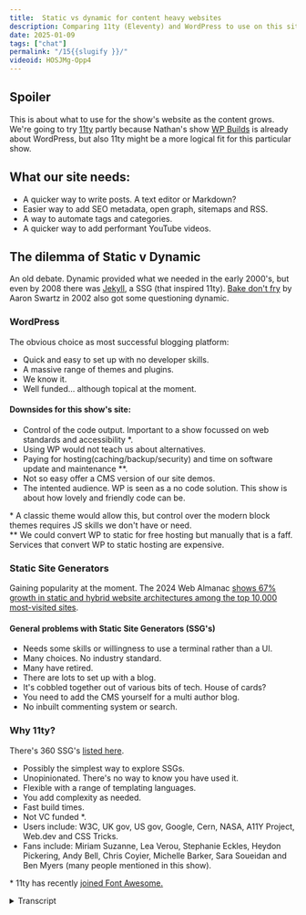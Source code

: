 ```yaml
---
title:  Static vs dynamic for content heavy websites
description: Comparing 11ty (Eleventy) and WordPress to use on this site as the content grows.
date: 2025-01-09
tags: ["chat"]
permalink: "/15{{slugify }}/"
videoid: HOSJMg-Opp4
---
```


Spoiler
-------

This is about what to use for the show's website as the content grows. We're going to try [11ty](https://www.11ty.dev/) partly because Nathan's show [WP Builds](https://wpbuilds.com/) is already about WordPress, but also 11ty might be a more logical fit for this particular show.

What our site needs:
--------------------

*   A quicker way to write posts. A text editor or Markdown?
*   Easier way to add SEO metadata, open graph, sitemaps and RSS.
*   A way to automate tags and categories.
*   A quicker way to add performant YouTube videos.

The dilemma of Static v Dynamic
-------------------------------

An old debate. Dynamic provided what we needed in the early 2000's, but even by 2008 there was [Jekyll](https://jekyllrb.com/), a SSG (that inspired 11ty). [Bake don't fry](http://www.aaronsw.com/weblog/000404) by Aaron Swartz in 2002 also got some questioning dynamic.

### WordPress

The obvious choice as most successful blogging platform:

*   Quick and easy to set up with no developer skills.
*   A massive range of themes and plugins.
*   We know it.
*   Well funded… although topical at the moment.

#### Downsides for this show's site:

*   Control of the code output. Important to a show focussed on web standards and accessibility \*.
*   Using WP would not teach us about alternatives.
*   Paying for hosting(caching/backup/security) and time on software update and maintenance \*\*.
*   Not so easy offer a CMS version of our site demos.
*   The intented audience. WP is seen as a no code solution. This show is about how lovely and friendly code can be.

\* A classic theme would allow this, but control over the modern block themes requires JS skills we don't have or need.  
\*\* We could convert WP to static for free hosting but manually that is a faff. Services that convert WP to static hosting are expensive.

### Static Site Generators

Gaining popularity at the moment. The 2024 Web Almanac [shows 67% growth in static and hybrid website architectures among the top 10,000 most-visited sites](https://cloudcannon.com/blog/the-rise-of-static-first-websites-why-major-brands-are-making-the-switch/).

#### General problems with Static Site Generators (SSG's)

*   Needs some skills or willingness to use a terminal rather than a UI.
*   Many choices. No industry standard.
*   Many have retired.
*   There are lots to set up with a blog.
*   It's cobbled together out of various bits of tech. House of cards?
*   You need to add the CMS yourself for a multi author blog.
*   No inbuilt commenting system or search.

### Why 11ty?

There's 360 SSG's [listed here](https://jamstack.org/generators/
  ).

*   Possibly the simplest way to explore SSGs.
*   Unopinionated. There's no way to know you have used it.
*   Flexible with a range of templating languages.
*   You add complexity as needed.
*   Fast build times.
*   Not VC funded \*.
*   Users include: W3C, UK gov, US gov, Google, Cern, NASA, A11Y Project, Web.dev and CSS Tricks.
*   Fans include: Miriam Suzanne, Lea Verou, Stephanie Eckles, Heydon Pickering, Andy Bell, Chris Coyier, Michelle Barker, Sara Soueidan and Ben Myers (many people mentioned in this show).

\* 11ty has recently [joined Font Awesome.](https://www.11ty.dev/blog/eleventy-font-awesome/)

<details> 
<summary>Transcript</summary>

\[00:00:06\] **Nathan Wrigley:** Hello and welcome to the No Script Show. After some visual YouTube only content, we’re back with an episode that also works as an audio chat too. Here we’re looking at a longstanding debate, which seems to get more significant all the time. That is whether or when to go a static or dynamic route when building websites.

As this chat is focused on catching up with changes in the web platform, we don’t generally talk about third party frameworks and platforms, but as the show’s own website gets larger, we may need help to manage it. This has left us with the static. Dynamic dilemma, and I’m joined as always to have this chat by David.

How you doing, David?

\[00:00:47\] **David Waumsley:** Yeah, I’m really good. yeah, so should we spoil things and say that we already know what we’re going to try and use? Yeah. for this site we’re gonna try 11, which is a static site generator. the main reason for that, is, Is that you already do a show, which is on WordPress anyway, and that’s our background anyway, so we know that.

By taking a look at that, it gives us something new to do. But, I think this conversation came up. We thought, we might as well do this topic. ’cause you asked me the question with you we know each other from WordPress and I’ve been starting to learn 11 I. For the idea of making kind of large content sites with that.

And you said you’re just not swapping one set of complications for another with that. And I thought, yes I am. but I thought there’s a good conversation, but why I might want to do that. So I guess, yeah,

\[00:01:48\] **Nathan Wrigley:** what this is about. It’s interesting ’cause obviously if, like me, you are heavily embedded in the WordPress ecosystem and continuing to do that.

I might add, there’s a learning curve just to make WordPress work. You could really not know anything about html CSS, JavaScript, any of that, I’m sure many people do. And so you spend your time learning how to make WordPress achieve what it is that you want to achieve with code or plugins or whatever it may be.

And I did get the intuition that if the no script show website needed some sort of capability to manage the content as it grows, you’ve gotta have some system in place. It can’t just be writing static HDML files and uploading them. It’d be nice to be able to automate some features or have some CMS in the background.

I did wonder what would the learning curve for 11 look like? And if it basically ended up being the same kind of learning curve that you do with WordPress, I was just thinking, what’s the point in that? You’re just swapping one difficulty for a different difficulty. And so that was why I prompted that conversation.

Which then in the background led you to create the content for this episode, yeah.

\[00:03:02\] **David Waumsley:** Yeah. And I. More logically, I think it’s more appropriate for this show because what we tried to do is make it different from what we were doing with WebPress to get back to relearning the web platform. And mostly it was geared around the idea of keeping it as simple as possible.

Yeah. So we don’t talk about the other stuff, but obviously we’ve moved to that point here, and this is probably why it’s more logical because. If we go with something like Eleventy in particular, which I’ll discuss later, it allows you to opt in gradually for what you need, rather than start with this kind of monolith system where even with the JAMstack type stuff, you can end up that way.

Should we bring up the website where we’ve got some of the notes to just guide us through our conversation?

\[00:03:46\] **Nathan Wrigley:** yeah. I, would just say at this point, if it’s all right, David, that I, have no experience with Eleventy at all, so really I’m just your. The here today to be a foil. if anything doesn’t make sense to me, I’m going to ask you what’s going on and what have you.

But I’ve had various conversations with you. You’ve outlined how it works and what have you. But if I end up being incredibly ignorant, apologies.

\[00:04:09\] **David Waumsley:** apologies to anybody who’s in the levity community ’cause they really clever people there. And I’m just. just starting to grapple with it to understand it, but not having really any JavaScript background.

And that is a program that runs on JavaScript. I’m really not that knowledgeable. Okay. So I’m probably gonna stuff up with the things that I say. But anyway, let’s, and I

\[00:04:30\] **Nathan Wrigley:** just say though, at this point it, it’s interesting because it has excited you though. yeah. And obviously in these videos we try not to be that person, you’re just demonstrating how excited you are.

But I think it’s fair to say that you are really. Pleased that you’ve come across this and you’ve obviously explored a load of different options and this is the one that you’ve got into. And so in a way, in a sense, I’m happy that you found it. ’cause it, you used to have that same feeling I think about WordPress and now you’ve, you’ve swapped it for this, so that’s nice.

You’ve got another project to get your teeth into. It’s lovely.

\[00:05:04\] **David Waumsley:** Yeah. and particularly with that, it’s quite what’s quite interesting and it’s. It wasn’t known at the time. I didn’t really understand the 11 t. I didn’t know what the options were if you wanted something outside of WordPress, and certainly on that kind of JAMstack side, but it turns out that most of the people I’ve ended up talking about on this show, the people that are getting me back into the web platform and learning CSS, again, are a lot of the people who are big fans of this particular thing.

So interesting. It’s yeah, it’s like I found the thing that might. Fit my needs best. it’s gonna depend. So let’s start with the site, what this site needs, because it’s becoming, we’ve done 30 sort of bits of content. some of it hasn’t even gone on to the site. We haven’t redesigned it yet.

so I. We are we getting to the point where doing it manually, as I am just writing out the HT ml and sticking up a new page on it, is getting a bit, tedious, particularly with the SEO stuff, right? That has to go in there. So we need, as I’ve listed there, a quicker way to write a. Posts and obviously WordPress or a dynamic system is likely to give you a text editor where you are more likely to go if you are on the static Versions of that is using markdown, which is.

Pretty new to me. Are you familiar with it?

\[00:06:25\] **Nathan Wrigley:** I’m familiar with it, but it’s never been something that, that gelled with me. I’ve always preferred, basically not mark down. I’ve always preferred to write the text and then highlight the bits and then add the correct formatting via some kind of editor, be it tiny MCE or now the block editor in WordPress.

That just works with me. I know people who are just huge fans of Mark down. To the point where, you know, any app that doesn’t support markdown, be that like a note taking app or what have you, they just won’t use it. ’cause they, it’s become part of their muscle memory. So for me, no, but I understand its benefits.

\[00:07:01\] **David Waumsley:** And it’s a big thing in the WordPress community. A lot of people, there’s plugins, you can add it in if you want to, if you wanna work with that. but yeah, Yeah, so it’s something I’m gonna have to learn to speed up the writing of these posts if I want to do it that way. With markdown, I think you’ll only

\[00:07:16\] **Nathan Wrigley:** need a handful of shortcuts if you like.

I think you know, headings and links and there won’t be too much. I think that you need to commit to memory. So I think once you’ve got 10 things in your head, that’ll probably be all that you need for this.

\[00:07:30\] **David Waumsley:** Yeah, it makes it. I think, writing with Mark down is quicker than actually using the text editor.

I’m sure you’re right.

\[00:07:36\] **Nathan Wrigley:** Yeah.

\[00:07:38\] **David Waumsley:** but I gotta get used to that. But an easy way, and this is really the key thing, I think adding in the SEO stuff that you do when you want a different description on that and it gets a little bit more complex with, Some of that stuff, particularly with the open graph stuff, if you want a particular image to show, which we often do on this one, sitemaps and RSS feeds, all that kind of stuff.

A way to automate the tags and categories, which we’ve effectively got two categories. There were the sort of separate learn videos that I did separate to our main chat and, now we’ve already, because we. We don’t know where this show’s going. We’ve already ended up with a third, which is our kind of YouTube only content, isn’t it?

yeah. a way to be able to organize that kind of stuff. And also, a way of being able to add the performant YouTube videos, which I’ve had to do manually each time, to, yeah, it’s it’s

\[00:08:30\] **Nathan Wrigley:** interesting looking at those bullet points because for my need.

\[00:08:34\] **David Waumsley:** WordPress

\[00:08:35\] **Nathan Wrigley:** satisfies that in, every one of those bullet points works really well with WordPress. from the perspective of this and the endeavor that we’re doing here, it it’s interesting to see those things are now the bare minimum of what you need. It basically boils down to four or five things.

Yeah. And if you can find a platform that satisfies those four or five things, then you’ve hit gold. yeah. Okay. Carry on.

\[00:08:58\] **David Waumsley:** there might be a few other things, like dates and stuff like that. Yeah. Okay. You could write those in if you want modified date to do automatically as soon as you change the post and that.

Yeah. things that you could do with both systems. So yeah, the dilemma of static or, dynamic and in all honesty, when I thought we’d be doing this show, what I thought we’d probably end up doing is doing a kind of WordPress, version of it first. Because obviously it’s what we know, but I didn’t really realize until recently that this is a bit of an old debate.

So as I understand it, it’s like dynamic obviously came in the early two thousands. Obviously WordPress, not the newest of them came in, what, 2003?

\[00:09:44\] **Nathan Wrigley:** Yeah,

\[00:09:44\] **David Waumsley:** I think so. Yep. And that took care of the fact that, we needed to have. Lots and lots of pages on as such and things like blogs and that take care of it.

But I did, what I didn’t realize is that the whole question of is dynamic all we need or is kin static play a role was already there. There was jackal, which, I’ll bring up the website. I know this is going out as audio, but, It won’t make any difference to this. I’ll just bring up their site.

So this is, a static site generator that’s been running off Ruby since about 2008, I think. Okay. still popular, so it’s not exactly as if, this concept is new. It’s quite new to me. And I guess with that, the popular term, JAMstack coming in. Probably from about 2000, not sure 15, 16 or onwards. it’s probably changed things and what we can do with JavaScript now is changed things.

But yeah, the idea of being able to statically, generate these things and. Zach Leatherman, the author behind Eleventy, who I was listening to him and he was pointed to an article, bake Don’t Fry by Aman Schwartz, which, dates back to 2002 where he set off some kind of debate questioning. dynamic, whether we should be doing it on a computer end rather than having to generate the content that the user sees Yeah.

On a live server, then that’s really what we’re talking about, I think. Yeah. yeah, WordPress, as I said, was the obvious choice, because. As we know, it’s the most successful plugin platform. It’s quick and easy to set up with no developer skills, massive range of themes and plugins.

So pretty much any functionality or look that you might want, you could probably get out the box. We know it. It’s well funded, it’s got that background, although it’s a little bit topical at the moment, but we won’t get into that. But for me, the downsides for this site show, was that we’re all about the, the code about, working with the CSS and learning all of that new stuff.

So it’s important to have something that could, we could have complete control of the. Source code that we’re outputting, particularly as we’re gonna use our site as well as an example sometimes of the things that we talk about. And I think you can lose that with WordPress. You don’t get such same control over things.

\[00:12:17\] **Nathan Wrigley:** Yeah. you do, have that control, but the, barrier to that, you have to spend many, hours, years possibly really understanding how WordPress is built and constructed in order to learn how to strip out what you don’t want and put in exact. What you do want, which is why I guess enterprise agencies in the WordPress space can charge enterprise level, fees for their products, which presumably spit out exactly what the client wants.

But in this case, it sounds like 11 is the opposite. You start with kind of nothing and you build in the bits that you want, as opposed to WordPress, which has a ton of stuff out the box that you then have to maybe strip out if it’s not exactly what you want.

\[00:13:00\] **David Waumsley:** Yes, exactly. It is working from the opposite side.

it’s not just the, where the dynamic stuff happens. Which, in our case is on the, our own personal computers rather than on the server. But it’s also about, I think the approach generally, although not necessarily true of all static site generators, they come with their own set of stuff.

But certainly with Eleventy, it is the kind of, it’s been purposely made with the idea that. Zach Leatherman, the person behind it is really of the belief that most people should be able to make their websites with just plain old the web platform. Yeah. H ml and CSS. Yep. And then if you do need the dependencies, you can just add ’em in as you need.

So that’s been the kind of approach to that particular project. the thing is though, why I thought we might not do it, because just before I, got into looking into 11, I really got into the idea of using the classic theme and building on WordPress and building my own setup with that one and coding it from the beginning.

But if you’re to move over and go to modern, WordPress with it, you have to get into the block themes really, if you’re to take advantage of going forward that route. So then that requires me skills that I don’t have or I’m not going to need. It’s going to box me into. The kind of WordPress React route or something to learn to have that same control over things.

\[00:14:21\] **Nathan Wrigley:** So are you meaning particularly JavaScript skills that you might need to have? Okay.

\[00:14:26\] **David Waumsley:** Yeah.

\[00:14:27\] **Nathan Wrigley:** Yeah.

\[00:14:27\] **David Waumsley:** So somebody can, they can control their code output on WordPress, but you probably need some extra skills if you’re going to go the new modern. JavaScript first route with WordPress.

And that’s, so that kind of, that, that kind of skilled me outta the situation even though I don’t have JavaScript skills and it, I don’t wanna be boxed in so much to one particular, JavaScript, if you like, or one approach with that, Got it. yeah. Yeah. So the other downside is that we would, if we use WordPress, then we wouldn’t be learning an alternative, which is always good to know, different things that you can use.

we’d have to pay for our hosting and there might be some other things that we’d have to pay for caching, backup, security, that kind of stuff that I do on the WordPress sites that I manage. It is not so easy to ’cause something I would quite like to do with our shows. For the last three episodes that we did, we made a demo site to Yeah, and made that public for anybody if they wanted to use it just to analyze it or use bits of it in the start of their projects, which I want to do.

What I’d like to be able to do is to do some. not necessarily a CMS version of it, but just use, add a, an eleventy version of it. Yeah. And it would be a lot easier to do that by just adding some extra things, like there’s a permanent header and footer template and you just change the content for extra pages.

So I’d like to make a version of that. That would be. It would be more difficult to share that with people if I wanted to do a WordPress version of that.

\[00:15:58\] **Nathan Wrigley:** So do you mean you might atomize the site? So you, okay, if you like this header here’s the bit for the header and if you like this footer, here’s the bit for the footer, that kind of thing.

And you’d be able to share those components, those

\[00:16:12\] **David Waumsley:** jigsaw

\[00:16:13\] **Nathan Wrigley:** pieces.

\[00:16:14\] **David Waumsley:** the risk sharing that what all I was thinking of, say we did the bistro site that we did. Yeah. And that was just an example. If I made a version of that, I could decide, and I think we’ll do this, maybe we’ll do this as the next episode, just show how you could just add 11 two to it.

So say on that bistro site as say, there’s a lot more pages you want on it, and I think. Okay. That means I have to change the header and the photo on each. Got it. Pages. Got it. I can turn this so I can do a CMS version if you like, one that you can do. there something that makes it easier to manage your content really.

Okay. I’m not talking about, UI or anything like that. Okay. But yeah, also the intended audience. I think it’s the downside for this one is to say, we’re really about getting back to the web platform and learning stuff there. And partly because WordPress is. More popularly seen as a no code solution.

that’s really not fair when all the people are really serious developers who use WordPress, but generally it’s seen as that where our show is a bit about Pumping up a little bit how lovely and friendly code can be these days. Yeah. so it’s more suiting to that different audience.

Yeah. Okay. Great. Yeah, so that’s that. also, let’s talk a bit about the static site generators. So there is, there do seem to be gaining popularity at the moment. So there was the. 2024 Web Almanac, which, was just so in showing that there’s a 67% growth in static and hybrid website. A, architectures amongst the top.

This is difficult for me to say for some reason, 10,000 most visited sites. Gosh, that’s a lot. Wow. It’s, it is a huge growth. Yeah. I mean there is, there is, talk of it here, obviously Cloud Canyon, because they, do a CMS for static. People are obviously going to promote that. I think there is something, if you actually go to the web.

Itself, the way of being able to measure that’s quite tricky is particularly with something like Eleventy, because you can’t tell Eleventy is being used ‘

\[00:18:26\] **Nathan Wrigley:** cause

\[00:18:27\] **David Waumsley:** Eleventy

\[00:18:27\] **Nathan Wrigley:** doesn’t put anything out to identify itself.

\[00:18:30\] **David Waumsley:** Yeah. anybody interested in that would probably just want to go and look at, the table of contents and probably the jump stack area.

because they’ve had to assess on the basis of speed. I believe how. what sites are statically generated and what’s are being dynamically. Okay. So it might not be entirely accurate, but Right. It does seem that there is a trend towards that. And obviously that’s where the growth has been.

There’s other static site generators like Astro 11 is fairly stable, but it’s still been growing over the years that it’s been around. So there is a general growth in those. So there is that, but there are some general problems. Shall we just quickly cover those? Yeah, problem. Let’s go for it. Yep.

Yeah. These are problems that WordPress solves for you, for other people, which is you do need some skills and you certainly need a willingness, I think, to use a terminal to do command line rather than a nice friendly ui. So that’s still something which is a bit alien to me.

\[00:19:29\] **Nathan Wrigley:** Yeah, I think, a lot of people, that is already a bridge too far, isn’t it?

if you Exactly. really getting the terminal out for. The vast majority of the people online is a, is too much. It’s immediately hostile and weird and too scary. So you’ve probably put 99% of the population out with that one bullet point, but for those 1% who love it and are willing to give it a go.

Yep. Fair enough point taken.

\[00:19:55\] **David Waumsley:** Yeah, and the interesting thing, having, I’m in that, it’s no, I’m not judging that, don’t do that. But now. because it’s a few simple commands and if it’s set out with instructions, how to do it. Yeah, it’s actually quite simple. it’s actually a lot simpler than dealing with most of the

\[00:20:14\] **Nathan Wrigley:** ui.

You can, are you in effect then memorizing the things that you need as opposed to having an understanding of, ever every single thing that you type? Is it more a set of, okay, this is now part of my muscle memory. I know that at this point I need to type this into the terminal even though I don’t fully understand what’s going on.

\[00:20:30\] **David Waumsley:** Most of the time, when it’s set up, all I’m ever doing is wanting to just run or serve at 11, which is just basically, I, you just do a run command. It’s that one command, and I’ve put it into a short key anyway, so it just, it’s, I don’t have to think to get it up and running. But of course when you’re installing all these different packages, which is what you do with these things, it’s, it’s all made possible.

And why it’s popular now I think, is because we have. No js, which allows us to pull in all these packages and work on our local environment. So the idea of installing all these different packages and controlling those is, scary. It was scary to me. It’s still scary to me, but,

\[00:21:11\] **Nathan Wrigley:** so far, yeah, you never really see what’s going on.

Do you, you, you don’t quite get a visual. you get it in the terminal, you get some sort of. Text-based feedback that things have happened, but okay, where did those packages go? What just happened? Where is it on my computer? How can I get to it? And, of course the answer is you don’t really need to, anyway, sorry.

Yeah, okay. Carry on.

\[00:21:35\] **David Waumsley:** No, that’s, brilliant. It’s exactly my experience. and, but now, it’s starting to go, oh, it’s not that difficult at all actually. Yeah. And it just works anyway, and I know where it’s going. Yes. Yeah. I, it. It’s surprising how quickly you change and how it’s not as difficult as you first think.

But anyway, yeah, and the other problem of course, with a static site generators is there are, so many choices out there. No industry standard. You can’t really look at this. If I just go over to the Jam Stack site here, we’ll see now on their filter here, it’s listing 365 different generators. Now, gosh, in all honesty, some of them you wouldn’t really think of as a site generator.

If I just go to this on license, we’ll see this WP two static, which is a, now I think defunct. I tried to use this actually a way of turning, a WordPress site into a static site. it maybe does work. It didn’t work the last time I tried it. You, have a solution to do that, don’t you? That you use?

Yeah.

\[00:22:38\] **Nathan Wrigley:** Yeah. I’m not using that one, but I, have a plugin which enables me to turn static to turn WordPress websites into static, and then it shuffles it over to Netlify or. Bonnie, CDN or whatever, Amazon, whatever.

\[00:22:52\] **David Waumsley:** Yep. Yeah. I, it may be listed on there. I don’t think it is, but, no. Yeah, there, there are some big players that everybody knows about because of the popularity of reactors, library.

Then next JS goes with that as a sort of static site generator for that. Hugh goes very popular because it’s quick, but it’s built on a language like go. And then we have all these other ones, which are perhaps. Declining in the popularity that were heavy, that were very much JavaScript frameworks.

Gatsby is one of those, popular ones coming forward now are Astro and stuff like this. The big, really what I’m trying to show here is the fact that there is so many choices, not one absolute leader in the area as there is with the dynamic with WordPress. And many of these will now be. Not broken, but they will not be getting the support that they need, Funding these things is, quite a tricky thing. So there, I think there are some downsides that go. if you move towards this static site generator, way many as retired as I’ve put here, but there’s also a lot to go into setting up a blog. Like we’re saying, all these different components that you make up in just your head or alone, we’re saying, oh, I want this image and this description to come in for Facebook, a different one for Twitter.

all of that kind of stuff. you’re gonna have to code all these different lines in, if you want the dates to do this, you have to do this if you are doing it manually. So there’s a lot of elements Yeah. that you have to do. And also, the big thing is that it’s the criticism, of setting site generators is that.

this benefit as well, but it’s cobbled together out of various bits of tech. it’s, like

\[00:24:40\] **Nathan Wrigley:** you said, it’s a house of cards. There’s this whole sort of, exactly that House of Cards, you remove one card halfway up the stack and many, more things collapse as a result.

\[00:24:51\] **David Waumsley:** Yeah,

And for our job, of course, the main thing is though, I don’t think it’s that relevant.

If we wanted a, a ui, a CMS type UI for. Multi-author where we’re both adding to this, then that’s an extra complexity on top of the stuff that you have to do that. And there are, there is a free option. There’s dcap, which is great, which you could use, as a free CMS to do that. But otherwise they get quite expensive if you want to set them up and make ’em a lot easier.

and there’s no inbuilt comment, none of the dynamic stuff, of course, that you get on the service or the commenting system or the search. But then. I think that’s a topic. We could do a whole topic on this. What there are other solutions here. ’cause you could argue also on the WordPress side that things like caching make the commenting system difficult anyway and searches, and particularly I.

Good. Unless you do some work on it.

\[00:25:43\] **Nathan Wrigley:** no, but it’s interesting ’cause they are all, they’re all parts of the thought process to going in, if you can’t tick all those boxes, it may be dynamic isn’t something that you wanna put on the shelf. Maybe dynamic is something that you want to do, WordPress and so on.

And if those things are things that you can cope with, particularly the second to last one, the multi-author bit. Yes. then yeah, go static and and. You’ve been through this process, and here’s the next bullet point, Why 11? That’s where you’ve settled? Yeah. Interesting.

You’ve got 360 plus to choose from. Why that one? How did that make

\[00:26:21\] **David Waumsley:** its way to the top? Exactly. I’ll just take one thing actually just on the commenting system. We’ll just go back on that one ’cause it maybe is worth talking about it. ’cause one thing that interests me and maybe the easier route, although it’s in WordPress as well, is to, I’m quite interested in web mentions and all of that indie stuff, right?

Yeah. And how you could employ them on sites. But anyway, sorry. Why 11 two? So why really? Why have I. Move towards that. I guess it’s the people that I’ve been following recently. I’ve talked about that. mainly because let’s just go over to their site ’cause it says it all on there because it’s, pictures itself as the simpler static site generator.

So it’s probably the easiest route in for somebody like me who doesn’t understand JavaScript. so that’s probably the key thing. Lemme just have a look. It’s un opinionated. Is that a proper word? Yeah, I

\[00:27:12\] **Nathan Wrigley:** think so. Yeah. It does not have an opinion is on opinionated. Yes.

\[00:27:16\] **David Waumsley:** Yeah. In the sense that you’re not gonna know if 11 is being used unless declare it in some sort of way where even with the other static site generators, they’re probably likely to output something to help you along your way, which will give away that it is that particular static site generator.

So it’s, I think it’s the only example I can think of that. Yeah, that’s really

\[00:27:38\] **Nathan Wrigley:** interesting. ’cause yeah, you would’ve thought even to just promote the project, it would be, it’s a choice that they’ve made deliberately to have the ht ML or whatever is being surfaced on the front end. To deliberately strip out everything, which shows that it has been built with 11.

Because if you think back to the origins of the project, that could have been a very sensible thing to put in because as the project grew, more people would, right click view source, ah, eleventy. Interesting. I’ll go and explore that. But they’ve made the decision to have none of that in there.

And you know that free marketing has gone away, but, for the benefit of the speed of the website and all of that, it’s a good idea.

\[00:28:23\] **David Waumsley:** And, when we say they, it’s really one man. It’s leatherman. Yeah. Yeah. it’s been his project, which is, yeah, it’s just been that, his journey has been WordPress to jackal, to, creating eleventy as a version of jackal.

To do static site and he’s got these kind of things, which made me align with it, His approach to the web. okay. but it is very flexible because, lemme just go to their site again because it lists these, I think it does over here. no it doesn’t. let me go over to some of my other points.

It’s used on a lot of well-known sites already,

\[00:29:02\] **Nathan Wrigley:** gosh, no kidding. Look at that. Yeah. Nasa,

\[00:29:06\] **David Waumsley:** we’ve got the W three C now. It’s used for various different pages. Yeah, it might be a sub domain of something, but still, yeah. WordPress is also used on nasa, so there’s overlap with this, where it’s needed.

Web dev, notify, lots and lots of different Chrome developers, so it’s got good. And it’s got really good people. That’s the main thing here. I’ve listed a few of ’em out, but I can see them here as people who contribute to it. Who, so I can see here, there’s, her name’s just gone now.

Miriam. Suzanne. There you go. Miriam, Suzanne. Yes. somebody writing that. I see Michelle Barker over here. I’m sure if I stared at this. Oh yes. I can see Stephanie Eccles. Lots of people here that we mention who are big fans of that. Let me go back to the notes here, ’cause I’m. Getting sidetracked again.

and the other thing is as well, if you are using something like 11 T compared to say, another JAMstack solution, what it’s known for is its quick build times, which is quite important. So you’re building your end and you’re probably rooting it through to GitHub, which is then going on to something like gi.

Netlify. Yeah. And you, and there’s a cost to the build time on that. So if it takes a very long time, which something like Gatsby can take, 20 if not a hundred times longer than something like 11 t could to do similar number of pages. So it’s quite good on that if you want to stay within your free allowance, I’ve put it down as a benefit, that it’s not.

VC funded, venture capital is funded. Okay. But it’s also a negative I think, as well. Yeah, I

\[00:30:48\] **Nathan Wrigley:** mean you’ve got that whole hit by a boss thing, haven’t you with it. if it’s one person, that means it’s great. You’ve got this one point of contact, but also you’ve got this one point of failure,

\[00:30:59\] **David Waumsley:** as well.

Yeah.

\[00:31:00\] **Nathan Wrigley:** Yeah. And

\[00:31:01\] **David Waumsley:** 11, it’s been quite interesting ’cause obviously it’s been this personal project, it’s taken off ’cause it’s met the needs of a lot of people who share his same view about keeping things as simple as possible, and and really taken off. With particularly people who, people like Miriam, Suzanne, people who contribute to, making CSS what it is today.

\[00:31:24\] **Nathan Wrigley:** Yeah.

\[00:31:26\] **David Waumsley:** so it’s taken off, but Netlify funded it for some time. cloud Canyon did that because they were CMS. That’s use things like Astra and Eleventy or stuff like that. now I think to, it has been self-funded for some time, which is. Some of these people over here were some of the contributors to, they were paying their own money to use it to help him to put more time into the project.

Now, just recently, and I dunno what difference that’s gonna make to things, he’s just joined the font awesome team who are doing another product, which is, it’ll come to me in a minute. Something we can Okay. That’s Webber awesome. Oh,

\[00:32:08\] **Nathan Wrigley:** okay. Oh yeah. I’d heard of that. Yeah, that’s gone out of my mind.

I’ve forgotten what that is. You saw that?

\[00:32:13\] **David Waumsley:** Yeah. Fantastic video. Yes. yeah. Yeah, that’s right. So yeah, so it’s,

\[00:32:16\] **Nathan Wrigley:** yeah, it’s a part of that. That video was fantastic. That video was like, it was shot in Hollywood or something. That was incredible. Anyway, sorry, what an aside. Okay, moving on.

\[00:32:28\] **David Waumsley:** and that’s it really.

That’s probably just covered the. The main things were the things that came up in your mind about this? No,

\[00:32:35\] **Nathan Wrigley:** I think the, I’m just curious to see because I, like I said, I haven’t used it. I’m a staunch WordPress fan, and I can, totally see why some of these things have got your, got your intuitions, you just wanna be out there and figuring out how all this works.

I’m just keen to see how it works and in the end. How it works in terms of, being, let’s say a time saver. Now, I, know that there’s all the arguments about, okay, I don’t want a bloated CMSI don’t wanna pay for server time. That’s not being used. I don’t have a need for a commenting system and all that kind of thing.

But I’m, interested to see how it saves time and money over time. I think they’re the two things that I wanna see from this, how quick is it to. Get up and running, how quick is it to create a page? How quick is it to, I don’t know, implement some of the designs like the bento one that you did recently?

How quick is it to inject those into it? and I’m fascinated by the cost implications. ’cause I imagine with this, the cost is for a typical, I don’t know, Brochure website for somebody living in a town, you know where there’s gonna be thousands of views a year, not millions of views a year.

I’m interested to see how close to free it is. ’cause I’m imagining it will approximate very close to free at some point.

\[00:33:55\] **David Waumsley:** Yeah, you, that’s what we’re doing at the moment, while we just do it with the basic web platform and no. Third party platform at all for this site. we check it out, we get our free hosting and I’m sure there’ll always be some free hosting for the sort of visits Yeah.

That we get. The amount of traffic that we get. Yep. So really all this is building on the Y 11 to fits. It is because we can add in something to take, to remove some of the chore of having to update things that would. Come with WordPress out of the box. Yeah. there’s no doubt about it. If I was, taken on a job that, had a big, large content site and it needed multi authors and it was at my skill level, there’s no doubt it would be WordPress That would be the choice for this sort of thing if I had to do this job, because there’s no way that I would be linking all of this stuff up.

\[00:34:45\] **Nathan Wrigley:** To give them

\[00:34:46\] **David Waumsley:** the UI that they needed. Yeah. yeah. so that would be the obvious choice. But when it comes to this, where. Effectively, it’s only you or I might have to update the content here. obviously the benefits of static is once you stick it up there, unless you mess with it, it’s gonna live on forever.

Where you put, like on a dynamic platform, someone else can mess up your website for You and you have to update, don’t you? Because you know you have to. Yeah. security

\[00:35:16\] **Nathan Wrigley:** patches, things like that. Yeah. It’s interesting. I’ll tell you what, it’s gonna be fascinating. I, you are gonna, you’re gonna ring WordPress out of my cold, dead hands, but, but nevertheless, it’s a fascinating ride.

And, I’m here to watch it all happen,

\[00:35:32\] **David Waumsley:** yeah.

\[00:35:32\] **Nathan Wrigley:** Shall we, shall we do next time,

\[00:35:35\] **David Waumsley:** shall we?

\[00:35:36\] **Nathan Wrigley:** Yeah, you could highlight what you think is

\[00:35:38\] **David Waumsley:** gonna happen next time. Yeah. Okay. I think maybe we will try and we’ll take one of those, old sites. I’m not sure which ones. One of the, and I’ll.

Try and put some eleventy in it with my basic skills of what I know about it so far, so you can see it in action. I think we can probably do that as an audio as well, because Oh yeah, if I just explain Yeah. The process, I think it will make sense, but, we’ll definitely need YouTube so you can see what I’m doing.

So perhaps we’ll give that a bash.

\[00:36:05\] **Nathan Wrigley:** Yeah, that sounds good to me. you’ll be able to check this out, at the No Script Show website. It’s no script show slash 15 ’cause that is the episode that we’re on. You’ll be able to find the show notes that we’re showing on the screen, but if you’re listening to it, on the audio, then there are some show notes there that you can click links on if any of the bits and pieces have raised your.

Levels of curiosity, about 11 or indeed WordPress. So shall we call it a day? Is that a wrap? Yeah, I think so. Alright. See you. I’ll see you next time.

\[00:36:37\] **David Waumsley:** Yeah,

\[00:36:37\] **Nathan Wrigley:** thanks. Bye bye. Bye-bye.

<details> 